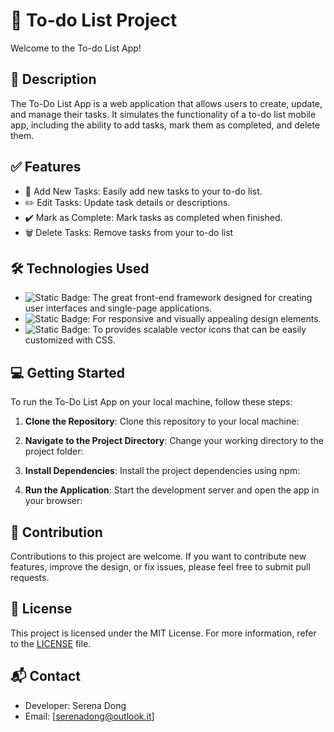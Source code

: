 # 🎵 To-do List Project

Welcome to the To-do List App!


## 📜 Description
The To-Do List App is a web application that allows users to create, update, and manage their tasks. It simulates the functionality of a to-do list mobile app, including the ability to add tasks, mark them as completed, and delete them.


## ✅ Features

- 📝 Add New Tasks: Easily add new tasks to your to-do list.
- ✏️ Edit Tasks: Update task details or descriptions.
- ✔️ Mark as Complete: Mark tasks as completed when finished.
- 🗑️ Delete Tasks: Remove tasks from your to-do list

## 🛠️ Technologies Used


- ![Static Badge](https://img.shields.io/badge/VueJs-mint?logo=vuejs): The great front-end framework designed for creating user interfaces and single-page applications.  <br>
- ![Static Badge](https://img.shields.io/badge/Bootstrap-purple?logo=bootstrap): For responsive and visually appealing design elements.  <br>
- ![Static Badge](https://img.shields.io/badge/FontAwesome-white?logo=FontAwesome): To provides scalable vector icons that can be easily customized with CSS.  <br>


## 💻 Getting Started

To run the To-Do List App on your local machine, follow these steps: <br>
1. **Clone the Repository**: Clone this repository to your local machine: <br>

2. **Navigate to the Project Directory**: Change your working directory to the project folder: <br>

3. **Install Dependencies**: Install the project dependencies using npm: <br>

4. **Run the Application**: Start the development server and open the app in your browser:

## 🤝 Contribution

Contributions to this project are welcome. If you want to contribute new features, improve the design, or fix issues, please feel free to submit pull requests.

## 📝 License

This project is licensed under the MIT License. For more information, refer to the [LICENSE](LICENSE) file.

## 📬 Contact

- Developer: Serena Dong <br>
- Email: [serenadong@outlook.it]
